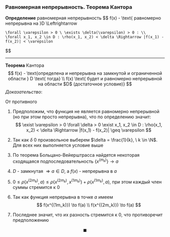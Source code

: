 ### Равномерная непрерывность. Теорема Кантора 

**Определение** равномерная непрерывность
$$
    f(x) - \text{ равномерно непрерывна на }D \Leftrightarrow 

    \forall \varepsilon > 0 \ \exists \delta(\varepsilon) > 0 : \\
    \forall x_1, x_2 \in D : \rho(x_1, x_2) < \delta \Rightarrow |f(x_1) - f(x_2)| < \varepsilon 
$$

------

**Теорема** Кантора
$$
    f(x) - \text{определена и непрерывна на замкнутой и ограниченной области } D \text{ тогда} \\ f(x) \text{ будет и равномерно непрерывной на области $D$ (достаточное условие)}
$$
*Доказательство*:

От противного

1. Предположим, что функция не является равномерно непрерывной (но при этом просто непрерывна), что по определению значит:
   $$
       \exist \varepsilon > 0 \forall \delta > 0 \exist x_1, x_2 \in D : \rho(x_1, x_2) < \delta \Rightarrow |f(x_1) - f(x_2)| \geq \varepsilon
   $$

2. Так как $\delta$ 0 произвольное выберем $\delta = \frac{1}{k}, \ k \in \N$. Для всех них выполняется условие выше

3. По теорема Больцано-Вейерштрасса найдется некоторая сходящаяся подпоследовательность $\{ x^{(m_k)} \} \to a$

4. $D$ - замкнутая $\Rightarrow a \in D$, а $f(x)$ - непрерывна в $a$

5. $0 \leq \rho(x^{(2m_k)}, a) \leq \rho(x^{(2m_k)}, x^{(1m_k)}) + \rho(x^{(1m_k)}, a)$, при этом каждый член суммы стремится к 0

6. Так как функция непрерывна в точке $a$ имеем
   $$
       f(x^{(1m_k)}) \to f(a) \\
       f(x^{(2m_k)}) \to f(a)
   $$

7. Последнее значит, что их разность стремится к 0, что противоречит предположению

$$
\blacksquare
$$

